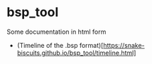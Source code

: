 # bsp_tool
Some documentation in html form

 * (Timeline of the .bsp format)[https://snake-biscuits.github.io/bsp_tool/timeline.html]
